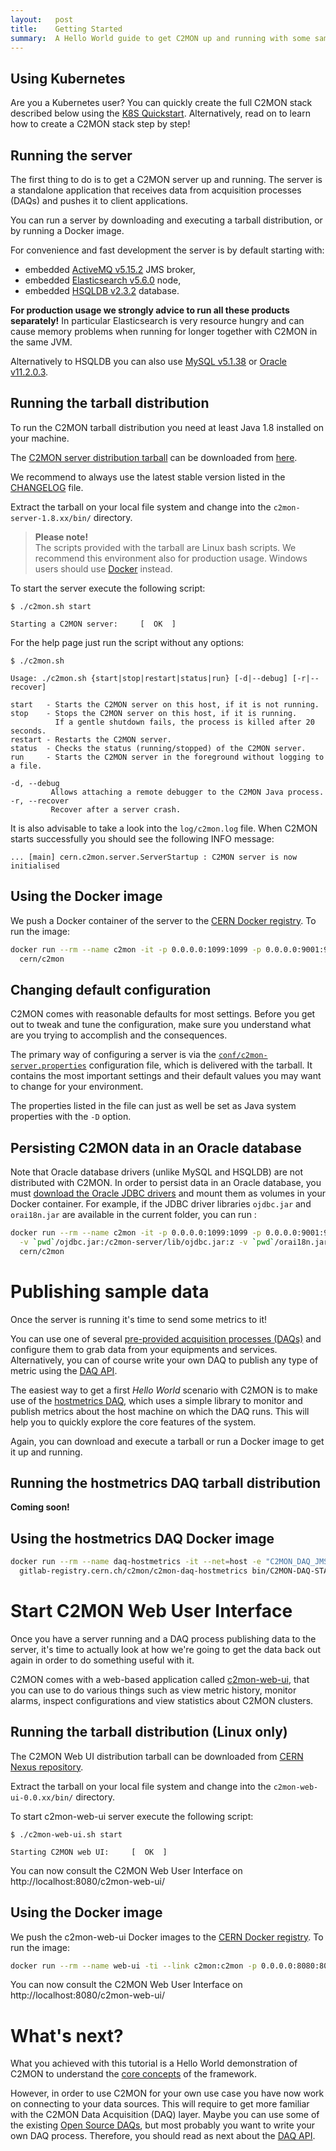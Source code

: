 ```yaml
---
layout:   post
title:    Getting Started
summary:  A Hello World guide to get C2MON up and running with some sample data.
---
```


## Using Kubernetes

Are you a Kubernetes user? You can quickly create the full C2MON stack described below using the [K8S Quickstart](user-guide/kubernetes-configuration). Alternatively, read on to learn how to create a C2MON stack step by step!

## Running the server

The first thing to do is to get a C2MON server up and running. The server is a standalone application that receives data from acquisition processes (DAQs) and pushes it to client applications.

You can run a server by downloading and executing a tarball distribution, or by running a Docker image.

For convenience and fast development the server is by default starting with:

- embedded [ActiveMQ v5.15.2](http://activemq.apache.org/) JMS broker,
- embedded [Elasticsearch v5.6.0](https://www.elastic.co/products/elasticsearch) node,
- embedded [HSQLDB v2.3.2](http://hsqldb.org/) database.

**For production usage we strongly advice to run all these products separately!** In particular Elasticsearch is very resource hungry and can cause memory problems when running for longer together with C2MON in the same JVM.  

Alternatively to HSQLDB you can also use [MySQL v5.1.38](https://www.mysql.com/) or [Oracle v11.2.0.3](http://www.oracle.com/technetwork/database/database-technologies/express-edition/downloads/index.html).


## Running the tarball distribution

To run the C2MON tarball distribution you need at least Java 1.8 installed on your machine.

The [C2MON server distribution tarball](https://nexus.web.cern.ch/nexus/#nexus-search;gav%7Ecern.c2mon.server%7Ec2mon-server%7E%7Etar.gz%7E) can be downloaded from [here](https://nexus.web.cern.ch/nexus/content/groups/public/cern/c2mon/server/c2mon-server/).

We recommend to always use the latest stable version listed in the [CHANGELOG](/about/CHANGELOG/) file.

Extract the tarball on your local file system and change into the `c2mon-server-1.8.xx/bin/` directory.

> **Please note!** <br>
The scripts provided with the tarball are Linux bash scripts. We recommend this environment also for production usage. Windows users should use [Docker](#using-the-docker-image) instead.

To start the server execute the following script:

```
$ ./c2mon.sh start

Starting a C2MON server:     [  OK  ]
```

For the help page just run the script without any options:

```
$ ./c2mon.sh

Usage: ./c2mon.sh {start|stop|restart|status|run} [-d|--debug] [-r|--recover]

start   - Starts the C2MON server on this host, if it is not running.
stop    - Stops the C2MON server on this host, if it is running.
          If a gentle shutdown fails, the process is killed after 20 seconds.
restart - Restarts the C2MON server.
status  - Checks the status (running/stopped) of the C2MON server.
run     - Starts the C2MON server in the foreground without logging to a file.

-d, --debug
         Allows attaching a remote debugger to the C2MON Java process.
-r, --recover
         Recover after a server crash.
```

It is also advisable to take a look into the `log/c2mon.log` file. When C2MON starts successfully you should see the following INFO message:

```
... [main] cern.c2mon.server.ServerStartup : C2MON server is now initialised
```


## Using the Docker image

We push a Docker container of the server to the [CERN Docker registry](https://hub.docker.com/r/cern/c2mon).
To run the image:

```bash
docker run --rm --name c2mon -it -p 0.0.0.0:1099:1099 -p 0.0.0.0:9001:9001 -p 0.0.0.0:61616:61616 -p 0.0.0.0:9200:9200 \
  cern/c2mon
```


## Changing default configuration
C2MON comes with reasonable defaults for most settings.
Before you get out to tweak and tune the configuration, make sure you understand what are you trying to accomplish and the consequences.

The primary way of configuring a server is via the [`conf/c2mon-server.properties`](https://github.com/c2mon/c2mon/blob/master/c2mon-server/distribution/tar/conf/c2mon-server.properties) configuration file, which is delivered with the tarball.
It contains the most important settings and their default values you may want to change for your environment.

The properties listed in the file can just as well be set as Java system properties with the `-D` option.


## Persisting C2MON data in an Oracle database

Note that Oracle database drivers (unlike MySQL and HSQLDB) are not distributed with C2MON. In order to persist data in an Oracle database, you must [download the Oracle JDBC drivers](http://www.oracle.com/technetwork/database/features/jdbc/index.html) and mount them as volumes in your Docker container.
For example, if the JDBC driver libraries ```ojdbc.jar``` and ```orai18n.jar``` are available in the current folder, you can run :

```bash
docker run --rm --name c2mon -it -p 0.0.0.0:1099:1099 -p 0.0.0.0:9001:9001 -p 0.0.0.0:61616:61616 -p 0.0.0.0:9200:9200 \
  -v `pwd`/ojdbc.jar:/c2mon-server/lib/ojdbc.jar:z -v `pwd`/orai18n.jar:/c2mon-server/lib/orai18n.jar:z \
  cern/c2mon
```


# Publishing sample data

Once the server is running it's time to send some metrics to it!

You can use one of several [pre-provided acquisition processes (DAQs)](https://github.com/c2mon?utf8=%E2%9C%93&q=c2mon-daq) and configure them to grab data from your equipments and services. Alternatively, you can of course write your own DAQ to publish any type of metric using the [DAQ API](/user-guide/daq-api).

The easiest way to get a first _Hello World_ scenario with C2MON is to make use of the [hostmetrics DAQ](https://github.com/c2mon/c2mon-daq-hostmetrics), which uses a simple library to monitor and publish metrics about the host machine on which the DAQ runs. This will help you to quickly explore the core features of the system.

Again, you can download and execute a tarball or run a Docker image to get it up and running.

## Running the hostmetrics DAQ tarball distribution

**Coming soon!**

## Using the hostmetrics DAQ Docker image

```bash
docker run --rm --name daq-hostmetrics -it --net=host -e "C2MON_DAQ_JMS_URL=failover:tcp://localhost:61616" \
  gitlab-registry.cern.ch/c2mon/c2mon-daq-hostmetrics bin/C2MON-DAQ-STARTUP.jvm -f P_HOST01
```


# Start C2MON Web User Interface

Once you have a server running and a DAQ process publishing data to the server, it's time to actually look at how we're going to get the data back out again in order to do something useful with it.

C2MON comes with a web-based application called [c2mon-web-ui](http://github.com/c2mon/c2mon-web-ui), that you can use to do various things such as view metric history, monitor alarms, inspect configurations and view statistics about C2MON clusters.


## Running the tarball distribution (Linux only)

The C2MON Web UI distribution tarball can be downloaded from [CERN Nexus repository](https://nexus.web.cern.ch/nexus/content/groups/public/cern/c2mon/web/c2mon-web-ui/).

Extract the tarball on your local file system and change into the `c2mon-web-ui-0.0.xx/bin/` directory.

To start c2mon-web-ui server execute the following script:

```shell
$ ./c2mon-web-ui.sh start

Starting C2MON web UI:     [  OK  ]
```

You can now consult the C2MON Web User Interface on http://localhost:8080/c2mon-web-ui/

## Using the Docker image

We push the c2mon-web-ui Docker images to the [CERN Docker registry](https://hub.docker.com/r/cern/c2mon-web-ui).
To run the image:

```bash
docker run --rm --name web-ui -ti --link c2mon:c2mon -p 0.0.0.0:8080:8080 cern/c2mon-web-ui
```

You can now consult the C2MON Web User Interface on http://localhost:8080/c2mon-web-ui/

<!-- ## Inspecting the data

**TODO**: write a brief section on how to find and interpret metrics using the web interface
 -->

# What's next?
What you achieved with this tutorial is a Hello World demonstration of C2MON to understand the [core concepts](/core-concepts) of the framework.

However, in order to use C2MON for your own use case you have now work on connecting to your data sources. This will require to get more familiar with the C2MON Data Acquisition (DAQ) layer.
Maybe you can use some of the existing [Open Source DAQs](https://github.com/c2mon?utf8=%E2%9C%93&q=c2mon-daq), but most probably you want to write your own DAQ process. Therefore, you should read as next about the [DAQ API](/user-guide/daq-api).
